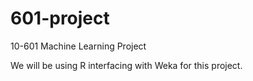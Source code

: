601-project
===========

10-601 Machine Learning Project

We will be using R interfacing with Weka for this project.
